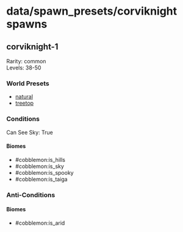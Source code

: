# data/spawn_presets/corviknight spawns  
  
## corviknight-1  
Rarity: common  
Levels: 38-50  
  
### World Presets  
* [natural](data/spawn_data/natural.md)  
* [treetop](data/spawn_data/treetop.md)  
  
### Conditions  
Can See Sky: True  
  
#### Biomes  
  * #cobblemon:is_hills
  * #cobblemon:is_sky
  * #cobblemon:is_spooky
  * #cobblemon:is_taiga
  
  
### Anti-Conditions  
  
#### Biomes  
  * #cobblemon:is_arid
  
